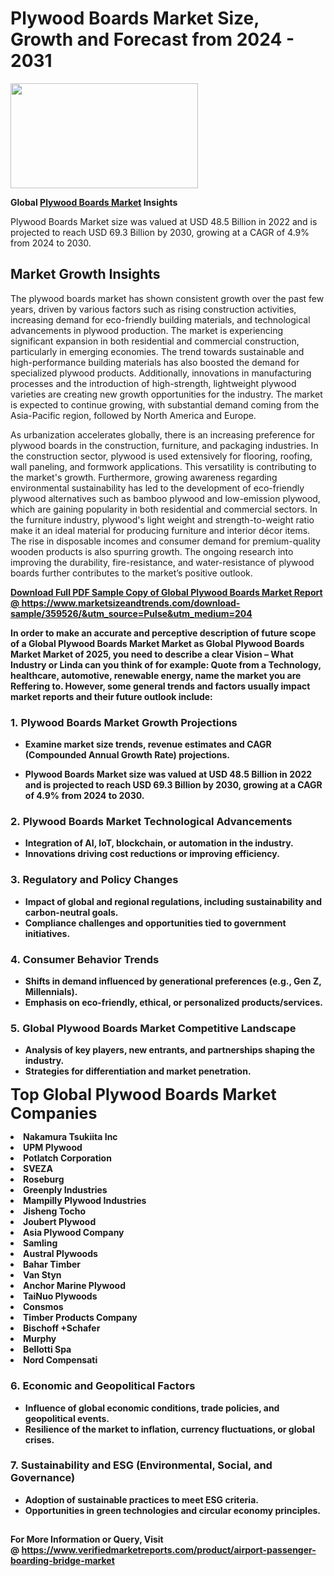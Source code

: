 <H1>Plywood Boards Market Size, Growth and Forecast from 2024 - 2031</H1><img class="aligncenter size-medium wp-image-584254" src="https://thirdeyenews.in/wp-content/uploads/2024/09/Global-Market-Research-300x168.jpeg" alt="" width="300" height="168" /><p><strong>Global&nbsp;<a href="https://www.marketsizeandtrends.com/download-sample/359526/&amp;utm_source=Pulse&amp;utm_medium=204">Plywood Boards Market</a> Insights</strong></p><p>Plywood Boards Market size was valued at USD 48.5 Billion in 2022 and is projected to reach USD 69.3 Billion by 2030, growing at a CAGR of 4.9% from 2024 to 2030.</p><p><h2>Market Growth Insights</h2> <p>The plywood boards market has shown consistent growth over the past few years, driven by various factors such as rising construction activities, increasing demand for eco-friendly building materials, and technological advancements in plywood production. The market is experiencing significant expansion in both residential and commercial construction, particularly in emerging economies. The trend towards sustainable and high-performance building materials has also boosted the demand for specialized plywood products. Additionally, innovations in manufacturing processes and the introduction of high-strength, lightweight plywood varieties are creating new growth opportunities for the industry. The market is expected to continue growing, with substantial demand coming from the Asia-Pacific region, followed by North America and Europe.</p> <p><strong><a href="#"></a></strong></p> <p>As urbanization accelerates globally, there is an increasing preference for plywood boards in the construction, furniture, and packaging industries. In the construction sector, plywood is used extensively for flooring, roofing, wall paneling, and formwork applications. This versatility is contributing to the market's growth. Furthermore, growing awareness regarding environmental sustainability has led to the development of eco-friendly plywood alternatives such as bamboo plywood and low-emission plywood, which are gaining popularity in both residential and commercial sectors. In the furniture industry, plywood's light weight and strength-to-weight ratio make it an ideal material for producing furniture and interior décor items. The rise in disposable incomes and consumer demand for premium-quality wooden products is also spurring growth. The ongoing research into improving the durability, fire-resistance, and water-resistance of plywood boards further contributes to the market’s positive outlook.</p> <p><strong><a href="#"></p><p><span class=""><strong>Download Full PDF Sample Copy of Global Plywood Boards Market Report</strong> @ <a href="https://www.marketsizeandtrends.com/download-sample/359526/&amp;utm_source=Pulse&amp;utm_medium=204" target="_blank">https://www.marketsizeandtrends.com/download-sample/359526/&amp;utm_source=Pulse&amp;utm_medium=204</a></span></p><p>In order to make an accurate and perceptive description of future scope of a Global&nbsp;Plywood Boards Market Market as Global&nbsp;Plywood Boards Market Market of 2025, you need to describe a clear Vision &ndash; What Industry or Linda can you think of for example: Quote from a Technology, healthcare, automotive, renewable energy, name the market you are Reffering to. However, some general trends and factors usually impact market reports and their future outlook include:</p><h3>1.&nbsp;<strong>Plywood Boards Market Growth Projections</strong></h3><ul><li>Examine market size trends, revenue estimates and CAGR (Compounded Annual Growth Rate) projections.</li><li><p>Plywood Boards Market size was valued at USD 48.5 Billion in 2022 and is projected to reach USD 69.3 Billion by 2030, growing at a CAGR of 4.9% from 2024 to 2030.</p></li></ul><h3>2.&nbsp;<strong>Plywood Boards Market Technological Advancements</strong></h3><ul><li>Integration of AI, IoT, blockchain, or automation in the industry.</li><li>Innovations driving cost reductions or improving efficiency.</li></ul><h3>3.&nbsp;<strong>Regulatory and Policy Changes</strong></h3><ul><li>Impact of global and regional regulations, including sustainability and carbon-neutral goals.</li><li>Compliance challenges and opportunities tied to government initiatives.</li></ul><h3>4.&nbsp;<strong>Consumer Behavior Trends</strong></h3><ul><li>Shifts in demand influenced by generational preferences (e.g., Gen Z, Millennials).</li><li>Emphasis on eco-friendly, ethical, or personalized products/services.</li></ul><h3>5.&nbsp;<strong>Global Plywood Boards Market Competitive Landscape</strong></h3><ul><li>Analysis of key players, new entrants, and partnerships shaping the industry.</li><li>Strategies for differentiation and market penetration.</li></ul><p data-pm-slice="1 1 []"><span style="color: inherit; font-family: inherit; font-size: 25px;">Top Global Plywood Boards Market Companies</span></p><div class="" data-test-id=""><p><li>Nakamura Tsukiita Inc</li><li> UPM Plywood</li><li> Potlatch Corporation</li><li> SVEZA</li><li> Roseburg</li><li> Greenply Industries</li><li> Mampilly Plywood Industries</li><li> Jisheng Tocho</li><li> Joubert Plywood</li><li> Asia Plywood Company</li><li> Samling</li><li> Austral Plywoods</li><li> Bahar Timber</li><li> Van Styn</li><li> Anchor Marine Plywood</li><li> TaiNuo Plywoods</li><li> Consmos</li><li> Timber Products Company</li><li> Bischoff +Schafer</li><li> Murphy</li><li> Bellotti Spa</li><li> Nord Compensati</li></p></div><h3>6.&nbsp;<strong>Economic and Geopolitical Factors</strong></h3><ul><li>Influence of global economic conditions, trade policies, and geopolitical events.</li><li>Resilience of the market to inflation, currency fluctuations, or global crises.</li></ul><h3>7.&nbsp;<strong>Sustainability and ESG (Environmental, Social, and Governance)</strong></h3><ul><li>Adoption of sustainable practices to meet ESG criteria.</li><li>Opportunities in green technologies and circular economy principles.</li></ul><h2><strong style="font-size: 14px;">For More Information or Query, Visit @&nbsp;</strong><a style="background-color: #ffffff; font-size: 14px;" href="https://www.marketsizeandtrends.com/report/plywood-boards-market/" target="_blank">https://www.verifiedmarketreports.com/product/airport-passenger-boarding-bridge-market</a></h2>
